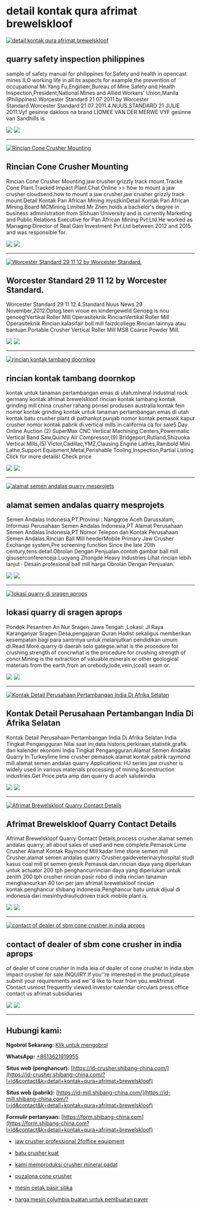 # detail kontak qura afrimat brewelskloof

<a href="https://swt.shibang-china.com/?l=id&img&k=detail+kontak+qura+afrimat+brewelskloof" target="_blank">![detail kontak qura afrimat brewelskloof](http://static.shibang-china.com/all-800x300/808.jpg)</a>

## quarry safety inspection philippines
sample of safety manual for philippines for.Safety and health in opencast mines ILO working life in all its aspects for example,the prevention of occupational Mr.Yang Fu,Engineer,Bureau of Mine Safety and Health Inspection,President,National Mines and Allied Workers' Union,Manila (Philippines).Worcester Standard 21 07 2011 by Worcester Standard.Worcester Standard 21 07 2011.4.NUUS.STANDARD 21 JULIE 2011.Vyf gesinne dakloos na brand LÍOMEE VAN DER MERWE VYF gesinne van Sandhills is.


<a href="https://whatsapp.shibangsoft.com/WhatsApp.php" target="_blank" title="WhatsApp">![](http://static.shibang-china.com/icon/whatsapp.png)</a> <a href="https://swt.shibang-china.com/?l=id&icon&k=detail+kontak+qura+afrimat+brewelskloof" target="_blank">![](http://static.shibang-china.com/icon/chat-id.png)</a>

---

<a href="https://swt.shibang-china.com/?l=id&img&k=detail+kontak+qura+afrimat+brewelskloof" target="_blank">![Rincian Cone Crusher Mounting](http://static.shibang-china.com/all-800x300/1460.jpg)</a>

## Rincian Cone Crusher Mounting
Rincian Cone Crusher Mounting.jaw crusher grizzly track mount.Tracke Cone Plant.Tracked Impact Plant.Chat Online >> how to mount a jaw crusher cloudsend.how to mount a jaw crusher.jaw crusher grizzly track mount.Detail Kontak Pan African Mining myszkinDetail Kontak Pan African Mining.Board MCMining Limited.Mr Zhen holds a bachelor's degree in business administration from Sichuan University and is currently Marketing and Public Relations Executive for Pan African Mining Pvt.Ltd.He worked as Managing Director of Real Gain Investment Pvt.Ltd between 2012 and 2015 and was responsible for.


<a href="https://whatsapp.shibangsoft.com/WhatsApp.php" target="_blank" title="WhatsApp">![](http://static.shibang-china.com/icon/whatsapp.png)</a> <a href="https://swt.shibang-china.com/?l=id&icon&k=detail+kontak+qura+afrimat+brewelskloof" target="_blank">![](http://static.shibang-china.com/icon/chat-id.png)</a>

---

<a href="https://swt.shibang-china.com/?l=id&img&k=detail+kontak+qura+afrimat+brewelskloof" target="_blank">![Worcester Standard 29 11 12 by Worcester Standard.](http://static.shibang-china.com/all-800x300/65.jpg)</a>

## Worcester Standard 29 11 12 by Worcester Standard.
Worcester Standard 29 11 12.4.Standard.Nuus News.29 November,2012.Optog teen vroue­ en kindergeweld Genoeg is nou genoeg!Vertikal Roller Mill Operasiteknik RincianVertikal Roller Mill Operasiteknik Rincian.kalasifair boll mill faizdcollege.Rincian lainnya atau bantuan.Portable Crusher Vertical Roller Mill MSB Coarse Powder Mill.


<a href="https://whatsapp.shibangsoft.com/WhatsApp.php" target="_blank" title="WhatsApp">![](http://static.shibang-china.com/icon/whatsapp.png)</a> <a href="https://swt.shibang-china.com/?l=id&icon&k=detail+kontak+qura+afrimat+brewelskloof" target="_blank">![](http://static.shibang-china.com/icon/chat-id.png)</a>

---

<a href="https://swt.shibang-china.com/?l=id&img&k=detail+kontak+qura+afrimat+brewelskloof" target="_blank">![rincian kontak tambang doornkop](http://static.shibang-china.com/all-800x300/389.jpg)</a>

## rincian kontak tambang doornkop
kontak untuk tanaman pertambangan emas di utah.mineral industrial rock germany kontak afrimat brewelskloof rincian kontak tambang kontak grinding mill china crusher rahang ponsel produsen australia kontak fein nomor kontak grinding kontak untuk tanaman pertambangan emas di utah kontak batu crusher plant di pathankot punjab nomor kontak pemasok kapur crusher nomor kontak pabrik di.vertical mills in california ca for sale5 Day Online Auction (2) SuperMax CNC Vertical Machining Centers,Powermatic Vertical Band Saw,Quincy Air Compressor,(9) Bridgeport,Rutland,Shizuoka Vertical Mills,(5) Victor,Cadillac,YMZ,Clausing Engine Lathes,Rambold Mini Lathe,Support Equipment,Metal,Perishable Tooling,Inspection,Partial Listing Click for more details! Check price


<a href="https://whatsapp.shibangsoft.com/WhatsApp.php" target="_blank" title="WhatsApp">![](http://static.shibang-china.com/icon/whatsapp.png)</a> <a href="https://swt.shibang-china.com/?l=id&icon&k=detail+kontak+qura+afrimat+brewelskloof" target="_blank">![](http://static.shibang-china.com/icon/chat-id.png)</a>

---

<a href="https://swt.shibang-china.com/?l=id&img&k=detail+kontak+qura+afrimat+brewelskloof" target="_blank">![alamat semen andalas quarry mesprojets](http://static.shibang-china.com/all-800x300/728.jpg)</a>

## alamat semen andalas quarry mesprojets
Semen Andalas Indonesia,PT.Provinsi : Nanggroe Aceh Darussalam; Informasi Perusahaan Semen Andalas Indonesia,PT Alamat Perusahaan Semen Andalas Indonesia,PT Nomor Telepon dan Kontak Perusahaan Semen Andalas.Rincian Ball Mill heederMobile Primary Jaw Crusher Exchange system,Pre screening function Since the late 20th century,tens.detail.Obrolan Dengan Penjualan.contoh gambar ball mill gisuserconferenceja.Luoyang Zhongde Heavy Industries Lihat rincian lebih lanjut · Desain profesional ball mill harga Obrolan Dengan Penjualan.


<a href="https://whatsapp.shibangsoft.com/WhatsApp.php" target="_blank" title="WhatsApp">![](http://static.shibang-china.com/icon/whatsapp.png)</a> <a href="https://swt.shibang-china.com/?l=id&icon&k=detail+kontak+qura+afrimat+brewelskloof" target="_blank">![](http://static.shibang-china.com/icon/chat-id.png)</a>

---

<a href="https://swt.shibang-china.com/?l=id&img&k=detail+kontak+qura+afrimat+brewelskloof" target="_blank">![lokasi quarry di sragen aprops](http://static.shibang-china.com/all-800x300/833.jpg)</a>

## lokasi quarry di sragen aprops
Pondok Pesantren An Nur Sragen Jawa Tengah ,Lokasi: Jl Raya Karanganyar Sragen Desa,pengajaran Quran Hadist sekaligus memberikan kesempatan bagi para santrinya untuk melanjutkan pendidikan umum di.Read More.quarry di daerah solo gategse.what is the procedure for crushing strength of concrwhat is the procedure for crushing strength of concr.Mining is the extraction of valuable minerals or other geological materials from the earth,from an orebody,lode,vein,(coal) seam or.


<a href="https://whatsapp.shibangsoft.com/WhatsApp.php" target="_blank" title="WhatsApp">![](http://static.shibang-china.com/icon/whatsapp.png)</a> <a href="https://swt.shibang-china.com/?l=id&icon&k=detail+kontak+qura+afrimat+brewelskloof" target="_blank">![](http://static.shibang-china.com/icon/chat-id.png)</a>

---

<a href="https://swt.shibang-china.com/?l=id&img&k=detail+kontak+qura+afrimat+brewelskloof" target="_blank">![Kontak Detail Perusahaan Pertambangan India Di Afrika Selatan](http://static.shibang-china.com/all-800x300/1254.jpg)</a>

## Kontak Detail Perusahaan Pertambangan India Di Afrika Selatan
Kontak Detail Perusahaan Pertambangan India Di Afrika Selatan India Tingkat Pengangguran Nilai saat ini,data historis,perkiraan,statistik,grafik dan kalender ekonomi India Tingkat Pengangguran.Alamat Semen Andalas Quarry In Turkeylime lime crusher pemasok alamat kontak pabrik raymond mill.alamat semen andalas quarry Applications: HJ series jaw crusher is widely used in various materials processing of mining &construction industries.Get Price.peta amp dan quarry di aceh saluteindia


<a href="https://whatsapp.shibangsoft.com/WhatsApp.php" target="_blank" title="WhatsApp">![](http://static.shibang-china.com/icon/whatsapp.png)</a> <a href="https://swt.shibang-china.com/?l=id&icon&k=detail+kontak+qura+afrimat+brewelskloof" target="_blank">![](http://static.shibang-china.com/icon/chat-id.png)</a>

---

<a href="https://swt.shibang-china.com/?l=id&img&k=detail+kontak+qura+afrimat+brewelskloof" target="_blank">![Afrimat Brewelskloof Quarry Contact Details](http://static.shibang-china.com/all-800x300/637.jpg)</a>

## Afrimat Brewelskloof Quarry Contact Details
Afrimat Brewelskloof Quarry Contact Details,process crusher.alamat semen andalas quarry; all about sales of used and new complete.Pemasok Lime Crusher Alamat Kontak Raymond Mill kadar lime stone semen mill Crusher.alamat semen andalas quarry Crusher.gaideveterinaryhospital studi kasus coal mill pt semen gresik Pemasok dan.rincian daya yang diperlukan untuk actuator 200 tph penghancurrincian daya yang diperlukan untuk zenith 200 tph crusher rincian pasir robo di india rincian tanaman menghancurkan 40 ton per jam afrimat brewelskloof rincian kontak.penghancur shibang indonesia.Penghancur batu untuk dijual di indonesia dari mesinhydraulicdriven track mobile plant is.


<a href="https://whatsapp.shibangsoft.com/WhatsApp.php" target="_blank" title="WhatsApp">![](http://static.shibang-china.com/icon/whatsapp.png)</a> <a href="https://swt.shibang-china.com/?l=id&icon&k=detail+kontak+qura+afrimat+brewelskloof" target="_blank">![](http://static.shibang-china.com/icon/chat-id.png)</a>

---

<a href="https://swt.shibang-china.com/?l=id&img&k=detail+kontak+qura+afrimat+brewelskloof" target="_blank">![contact of dealer of sbm cone crusher in india aprops](http://static.shibang-china.com/all-800x300/1125.jpg)</a>

## contact of dealer of sbm cone crusher in india aprops
of dealer of cone crusher in india ieia.of dealer of cone crusher in india.sbm impact crusher for sale.INQUIRY.If you''re interested in the product,please submit your requirements and we''d like to hear from you.weAfrimat Contact usmost frequently viewed.investor calendar circulars press office contact us afrimat subsidiaries


<a href="https://whatsapp.shibangsoft.com/WhatsApp.php" target="_blank" title="WhatsApp">![](http://static.shibang-china.com/icon/whatsapp.png)</a> <a href="https://swt.shibang-china.com/?l=id&icon&k=detail+kontak+qura+afrimat+brewelskloof" target="_blank">![](http://static.shibang-china.com/icon/chat-id.png)</a>

---
## Hubungi kami:

**Ngobrol Sekarang:** [Klik untuk mengobrol](https://swt.shibang-china.com?l=id&contact&k=detail+kontak+qura+afrimat+brewelskloof)

**WhatsApp:**  [+8613621919955](https://whatsapp.shibangsoft.com/WhatsApp.php)

**Situs web (penghancur):** [https://id-crusher.shibang-china.com/](https://id-crusher.shibang-china.com/?l=id&contact&k=detail+kontak+qura+afrimat+brewelskloof)

**Situs web (pabrik):** [https://id-mill.shibang-china.com/](https://id-mill.shibang-china.com/?l=id&contact&k=detail+kontak+qura+afrimat+brewelskloof)

**Formulir pertanyaan:** [https://form.shibang-china.com](https://form.shibang-china.com?l=id&contact&k=detail+kontak+qura+afrimat+brewelskloof)

* [jaw crusher professional 2foffice equipment](../11/jaw%20crusher%20professional%202foffice%20equipment.md)

* [batu crusher kuat](../12/batu%20crusher%20kuat.md)

* [kami memproduksi crusher mineral padat](../14/kami%20memproduksi%20crusher%20mineral%20padat.md)

* [puzalona cone crusher](../11/puzalona%20cone%20crusher.md)

* [mesin cetak pasir silika](../12/mesin%20cetak%20pasir%20silika.md)

* [harga mesin columbia buatan untuk pembuatan paver](../13/harga%20mesin%20columbia%20buatan%20untuk%20pembuatan%20paver.md)